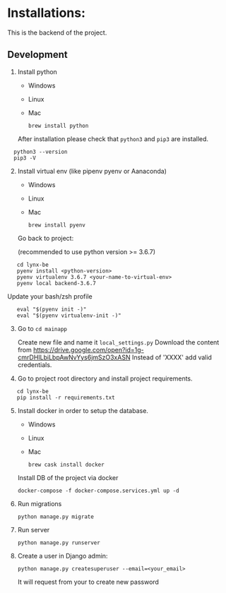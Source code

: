 # Installations:

This is the backend of the project.

## Development

1. Install python  
    - Windows
    
    - Linux
    
    - Mac
    
        `brew install python`
          
   After installation please check that ```python3``` and ```pip3``` are installed.
   
```
  python3 --version
  pip3 -V
```
      
2. Install virtual env (like pipenv pyenv or Aanaconda)
    
    - Windows
    
    - Linux
    
    - Mac
    
        `brew install pyenv`
       
   Go back to project:
   
   (recommended to use python version >= 3.6.7)
   
```
   cd lynx-be
   pyenv install <python-version>
   pyenv virtualenv 3.6.7 <your-name-to-virtual-env>
   pyenv local backend-3.6.7
```
   
   Update your bash/zsh profile
   
```
   eval "$(pyenv init -)"
   eval "$(pyenv virtualenv-init -)"
```
   
3. Go to `cd mainapp`

    Create new file and name it `local_settings.py`
    Download the content from https://drive.google.com/open?id=1g-cmrDHILbiLbpAwNvYys6jmSzO3xASN
    Instead of 'XXXX' add valid credentials.
    
4. Go to project root directory and install project requirements.

```
   cd lynx-be
   pip install -r requirements.txt
```
   
5. Install docker in order to setup the database.
    - Windows
    
    - Linux
    
    - Mac
   
        `brew cask install docker`
        
    Install DB of the project via docker 
    
    `docker-compose -f docker-compose.services.yml up -d`
    
6. Run migrations

    `python manage.py migrate`
    
6. Run server

    `python manage.py runserver`
    
7. Create a user in Django admin:

    `python manage.py createsuperuser --email=<your_email>`
    
    It will request from your to create new password
